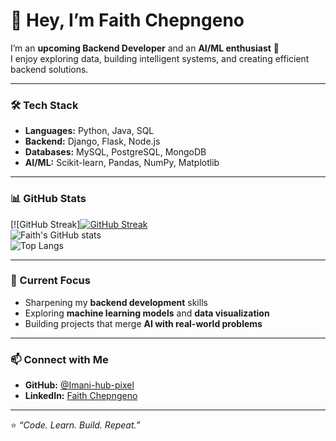 # 👋 Hey, I’m Faith Chepngeno

I’m an **upcoming Backend Developer** and an **AI/ML enthusiast** 🚀  
I enjoy exploring data, building intelligent systems, and creating efficient backend solutions.

---

### 🛠️ Tech Stack
- **Languages:** Python, Java, SQL  
- **Backend:** Django, Flask, Node.js  
- **Databases:** MySQL, PostgreSQL, MongoDB  
- **AI/ML:** Scikit-learn, Pandas, NumPy, Matplotlib  

---

### 📊 GitHub Stats

[![GitHub Streak][![GitHub Streak](https://streak-stats.demolab.com/?user=DenverCoder1)](https://git.io/streak-stats)  
![Faith's GitHub stats](https://github-readme-stats.vercel.app/api?username=Imani-hub-pixel&show_icons=true&theme=tokyonight&hide_border=true)  
![Top Langs](https://github-readme-stats.vercel.app/api/top-langs/?username=Imani-hub-pixel&layout=compact&theme=tokyonight&hide_border=true)

---

### 🌱 Current Focus
- Sharpening my **backend development** skills  
- Exploring **machine learning models** and **data visualization**  
- Building projects that merge **AI with real-world problems**

---

### 📫 Connect with Me
- **GitHub:** [@Imani-hub-pixel](https://github.com/Imani-hub-pixel)  
- **LinkedIn:** [Faith Chepngeno](https://www.linkedin.com/in/faith-chepngeno-46506935b)

---

⭐️ *“Code. Learn. Build. Repeat.”*
